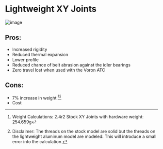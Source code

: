# Lightweight XY Joints

![image](https://user-images.githubusercontent.com/104525636/179417942-0a88ca0e-ee5f-4aaa-84ac-57b2c0bef763.png)

## Pros: 
- Increased rigidity
- Reduced thermal expansion 
- Lower profile 
- Reduced chance of belt abrasion against the idler bearings
- Zero travel lost when used with the Voron ATC

## Cons: 
- 7% increase in weight [^1][^2]
- Cost

[^1]: Weight Calculations: 2.4r2 Stock XY Joints with hardware weight: 254.659g
[^1]:   Adjust for printed density of 60%:
[^1]:   Left: 61.084g * 0.4 = 24.4336 
[^1]:   Right: 60.061g * 0.4 = 24.0244 
[^1]:  Total: 48.458
[^1]:   Adjusted weight: 254.659g-48.458g=206.201g
   Lightweight aluminum model weight(v0.03): 221.387g
   Difference: 15.186g -> that's a 7.36% increase in weight.


[^2]: Disclaimer: The threads on the stock model are solid but the threads on the lightweight aluminum model are modeled. This will introduce a small error into the calculation.
